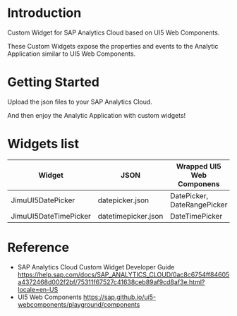 # Introduction

Custom Widget for SAP Analytics Cloud based on UI5 Web Components.

These Custom Widgets expose the properties and events to the Analytic Application similar to UI5 Web Components.

# Getting Started

Upload the json files to your SAP Analytics Cloud.

And then enjoy the Analytic Application with custom widgets!

# Widgets list

| Widget | JSON | Wrapped UI5 Web Componens |
| --- | --- | --- |
| JimuUI5DatePicker | datepicker.json | DatePicker, DateRangePicker |
| JimuUI5DateTimePicker | datetimepicker.json | DateTimePicker |

# Reference

* SAP Analytics Cloud Custom Widget Developer Guide https://help.sap.com/docs/SAP_ANALYTICS_CLOUD/0ac8c6754ff84605a4372468d002f2bf/75311f67527c41638ceb89af9cd8af3e.html?locale=en-US
* UI5 Web Components https://sap.github.io/ui5-webcomponents/playground/components

